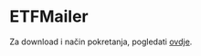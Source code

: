 # ETFMailer
Za download i način pokretanja, pogledati [ovdje](https://github.com/EdisKrsmanovic/ETFMailer/releases).
